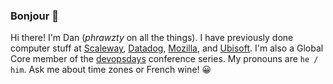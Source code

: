 ### Bonjour 👋

Hi there! I'm Dan (_phrawzty_ on all the things). I have previously done computer stuff at [Scaleway](https://github.com/scaleway), [Datadog](https://github.com/DataDog/), [Mozilla](https://github.com/mozilla), and [Ubisoft](https://github.com/ubisoft). I'm also a Global Core member of the <a href="https://devopsdays.org/">devopsdays</a> conference series. My pronouns are `he / him`. Ask me about time zones or French wine! 😀

<!--
**phrawzty/phrawzty** is a ✨ _special_ ✨ repository because its `README.md` (this file) appears on your GitHub profile.

Here are some ideas to get you started:

- 🔭 I’m currently working on ...
- 🌱 I’m currently learning ...
- 👯 I’m looking to collaborate on ...
- 🤔 I’m looking for help with ...
- 💬 Ask me about ...
- 📫 How to reach me: ...
- 😄 Pronouns: ...
- ⚡ Fun fact: ...
-->
